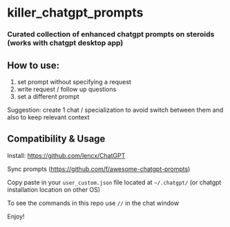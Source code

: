 # killer_chatgpt_prompts
### Curated collection of enhanced chatgpt prompts on steroids (works with chatgpt desktop app)
## How to use:
1. set prompt without specifying a request
2. write request / follow up questions
3. set a different prompt

Suggestion: create 1 chat / specialization to avoid switch between them and also to keep relevant context

## Compatibility & Usage
Install: https://github.com/lencx/ChatGPT

Sync prompts (https://github.com/f/awesome-chatgpt-prompts)

Copy paste in your `user_custom.json` file located at `~/.chatgpt/` (or chatgpt installation location on other OS)

To see the commands in this repo use `//` in the chat window

Enjoy!
